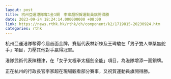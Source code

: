 ```yaml
---
layout: post
title: 杭州亞運港隊奪1金1銅　李家超祝賀運動員旗開得勝
date: 2023-09-24 18:24:14.000000000 +08:00
link: https://news.rthk.hk/rthk/ch/component/k2/1719815-20230924.htm
categories: rthk
---
```


杭州亞運港隊奪得今屆首面金牌，賽艇代表林新棟及王瑋駿在「男子雙人單槳無舵手」項目，力壓其他對手贏得冠軍。

港隊武術代表陳穗津，在「女子太極拳太極劍全能」項目，為港隊增添一面銅牌。

正在杭州的行政長官李家超在現場觀看部分賽事，又祝賀運動員旗開得勝。
